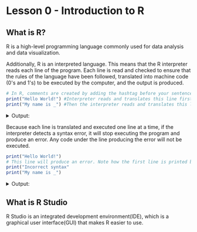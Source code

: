 
# Lesson 0 - Introduction to R 

## What is R?

R is a high-level programming language commonly used for data analysis and data visualization. 

Additionally, R  is an interpreted language. This means that the R interpreter reads each line of the program. Each line is read and checked to ensure that the rules of the language have been followed, translated into machine code (0's and 1's) to be executed by the computer, and the output is produced.

```R
# In R, comments are created by adding the hashtag before your sentence so that the interpretor knows that they are comments.
print("Hello World!") #Interpreter reads and translates this line first
print("My name is _") #Then the interpreter reads and translates this line next
```
<details><summary>Output:</summary>
<p>

```
   [1] "Hello World!"
   [1] "My name is _"
```

</p>
</details>

Because each line is translated and executed one line at a time, if the interpreter detects a syntax error, it will stop executing the program and produce an error. Any code under the line producing the error will not be executed.

```R
print("Hello World!") 
# This line will produce an error. Note how the first line is printed but neither the second nor third line are.
print("Incorrect syntax" 
print("My name is _") 
```
<details><summary>Output:</summary>
<p>

```
   [1] "Hello World!"
   Error: unexpected symbol in:
   "print("Incorrect syntax" 
   print"
```

</p>
</details>

## What is R Studio

R Studio is an integrated development environment(IDE), which is a graphical user interface(GUI) that makes R easier to use.


